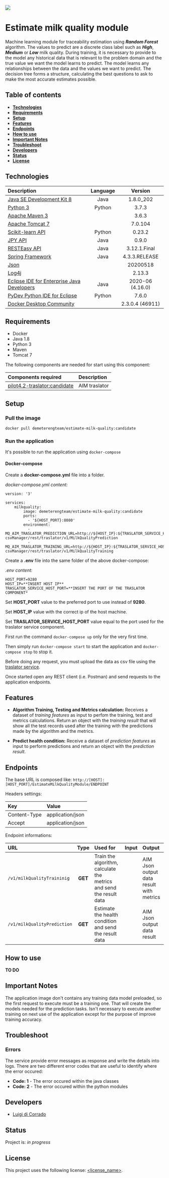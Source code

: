 ![](https://portal.ogc.org/files/?artifact_id=92076)
# Estimate milk quality module

Machine learning module for traceability estimation using _**Random Forest**_ algorithm.
The values to predict are a discrete class label such as _**High**_, _**Medium**_ or _**Low**_ milk quality.
During training, it is necessary to provide to the model any historical data that is relevant 
to the problem domain and the true value we want the model learns to predict. 
The model learns any relationships between the data and the values we want to predict. 
The decision tree forms a structure, calculating the best questions to ask to make the most accurate estimates possible.

## Table of contents
* [**Technologies**](#technologies)
* [**Requirements**](#requirements)
* [**Setup**](#setup)
* [**Features**](#features)
* [**Endpoints**](#endpoints)
* [**How to use**](#how-to-use)
* [**Important Notes**](#important-notes)
* [**Troubleshoot**](#troubleshoot)
* [**Developers**](#developers)
* [**Status**](#status)
* [**License**](#license)

## Technologies

| Description                                      | Language | Version          |
| :----------------------------------------------  | :------: | :--------------: |
| [Java SE Development Kit 8][1]                   | Java     | 1.8.0_202        |
| [Python 3][2]                                    | Python   | 3.7.3            |
| [Apache Maven 3][3]                              |          | 3.6.3            |
| [Apache Tomcat 7][4]                             |          | 7.0.104          |
| [Scikit-learn API][5]                            | Python   | 0.23.2           |
| [JPY API][6]                                     | Java     | 0.9.0		     |
| [RESTEasy API][7]                                | Java     | 3.12.1.Final     |
| [Spring Framework][8]                            | Java     | 4.3.3.RELEASE    |
| [Json][9]                                        |          | 20200518         |
| [Log4j][10]                                      |          | 2.13.3           |
| [Eclipse IDE for Enterprise Java Developers][11] | Java     | 2020-06 (4.16.0) |
| [PyDev Python IDE for Eclipse][12]               | Python   | 7.6.0            |
| [Docker Desktop Community][13]                   |          | 2.3.0.4 (46911)  |

[1]: https://www.oracle.com/it/java/technologies/javase/javase-jdk8-downloads.html
[2]: https://www.python.org/downloads/release/python-383/
[3]: http://maven.apache.org/ 
[4]: https://tomcat.apache.org/download-70.cgi#7.0.104 
[5]: https://scikit-learn.org/stable/index.html 
[6]: https://jpy.readthedocs.io/en/latest/intro.html 
[7]: https://resteasy.github.io/ 
[8]: https://spring.io/projects/spring-framework
[9]: http://www.JSON.org/
[10]: https://logging.apache.org/log4j/2.x/
[11]: https://www.eclipse.org/downloads/ 
[12]: http://www.pydev.org/ 
[13]: https://www.docker.com/products/docker-desktop

## Requirements

* Docker
* Java 1.8
* Python 3
* Maven
* Tomcat 7

The following components are needed for start using this component:

| Components required                | Description   |
| :--------------------------------  | :------------ |
| [pilot4.2-traslator:candidate][14]  | AIM traslator |

[14]: https://hub.docker.com/repository/docker/demeterengteam/pilot4.2-traslator

## Setup

### Pull the image
	
`docker pull demeterengteam/estimate-milk-quality:candidate`

### Run the application

It's possible to run the application using <!--`docker run` or --> `docker-compose`

<!--
#### Docker run

`docker run -p 9280:8080 demeterengteam/estimate-milk-quality:candidate`

Set the preferred port to use instead of 9280.
-->

#### Docker-compose

Create a **docker-compose.yml** file into a folder.

*docker-compose.yml content:*

```
version: '3'

services:
    milkquality:
        image: demeterengteam/estimate-milk-quality:candidate
        ports:
          - '${HOST_PORT}:8080'
        environment: 
          - MQ_AIM_TRASLATOR_PREDICTION_URL=http://${HOST_IP}:${TRASLATOR_SERVICE_HOST_PORT}/demeter-csvManager/rest/traslator/v1/MilkQualityPrediction
          - MQ_AIM_TRASLATOR_TRAINING_URL=http://${HOST_IP}:${TRASLATOR_SERVICE_HOST_PORT}/demeter-csvManager/rest/traslator/v1/MilkQualityTraining    
```

Create a **.env** file into the same folder of the above docker-compose:

*.env content:*
```
HOST_PORT=9280
HOST_IP=**INSERT HOST IP**
TRASLATOR_SERVICE_HOST_PORT=**INSERT THE PORT OF THE TRASLATOR COMPONENT*
```

Set **HOST_PORT** value to the preferred port to use instead of **9280**.

Set **HOST_IP** value with the correct ip of the host machine.

Set **TRASLATOR_SERVICE_HOST_PORT** value equal to the port used for the traslator service component.

First run the command `docker-compose up` only for the very first time.

Then simply run `docker-compose start` to start the application and `docker-compose stop` to stop it.

Before doing any request, you must upload the data as csv file using the [traslator service][14].

Once started open any REST client (i.e. Postman) and send requests to the application endpoints.

## Features

* **Algorithm Training, Testing and Metrics calculation:** 
Receives a dataset of _training features_ as input to perfom the training, test and metrics calculations. 
Return an object with the _training result_ that will show all the test records used after the training with the predictions made by the algorithm and the metrics.

* **Predict health condition:** 
Receive a dataset of _prediction features_ as input to perform predictions and return an object with the _prediction result_. 

## Endpoints

The base URL is composed like:
`http://[HOST]:[HOST_PORT]/EstimateMilkQualityModule/ENDPOINT`

Headers settings:

| Key          | Value            |
| :----------- | :--------------- |
| Content-Type | application/json |
| Accept       | application/json |

Endpoint informations:

| URL                         | Type    | Used for                                                            | Input | Output                                   |
| :-------------------------- | :-----: | :------------------------------------------------------------------ | :---- | :--------------------------------------- |
| `/v1/milkQualityTraininig`  | **GET** | Train the algorithm, calculate the metrics and send the result data |       | AIM Json output data result with metrics |
| `/v1/milkQualityPrediction` | **GET** | Estimate the health condition and send the result data              |       | AIM Json output data result              |
<!--
The `/v1/milkQualityTraininig` endpoint can be used also to change the **random state** and **estimators** parameters of the algorithm.
To accomplish that, just add the following path parameters to the URL:

* `/randomstate/value`

* `/estimators/value`	

Both values must be **integers** numbers.

For instance: 
**http://localhost:9280/EstimateMilkQualityModule/v1/milkQualityTraininig/randomstate/42/estimators/100**
This endpoint will first change the values of random state and estimators parameters and then execute the training.
-->
## How to use
**TO DO**

## Important Notes

The application image don't contains any training data model preloaded, so the first request to execute
must be a training one. That will create the models needed for the prediction tasks.
Isn't necessary to execute another training on next use of the application except for the purpose of improve training accuracy.

## Troubleshoot

### Errors
The service provide error messages as response and write the details into logs.
There are two different error codes that are useful to identify where the error occured:

* **Code: 1**   - The error occured within the java classes
* **Code: 2**   - The error occured within the python modules

## Developers

* [Luigi di Corrado](https://github.com/luidicorra) 

## Status
Project is: _in progress_

## License
<!--- If you're not sure which open license to use see https://choosealicense.com/--->
This project uses the following license: [<license_name>](<link>).

